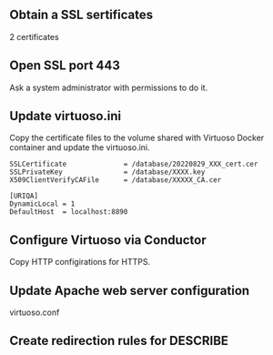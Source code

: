## Obtain a SSL sertificates 

2 certificates

## Open SSL port 443

Ask a system administrator with permissions to do it.

## Update virtuoso.ini

Copy the certificate files to the volume shared with Virtuoso Docker container and update the virtuoso.ini.

```
SSLCertificate              = /database/20220829_XXX_cert.cer
SSLPrivateKey               = /database/XXXX.key
X509ClientVerifyCAFile      = /database/XXXXX_CA.cer
```

```
[URIQA]
DynamicLocal = 1
DefaultHost  = localhost:8890
```

## Configure Virtuoso via Conductor

Copy HTTP configirations for HTTPS. 

## Update Apache web server configuration

virtuoso.conf

## Create redirection rules for DESCRIBE



